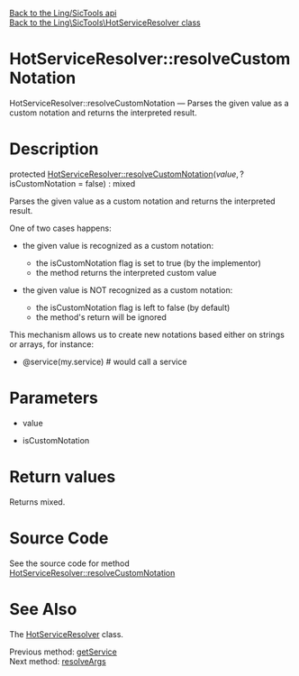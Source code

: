 [Back to the Ling/SicTools api](https://github.com/lingtalfi/SicTools/blob/master/doc/api/Ling/SicTools.md)<br>
[Back to the Ling\SicTools\HotServiceResolver class](https://github.com/lingtalfi/SicTools/blob/master/doc/api/Ling/SicTools/HotServiceResolver.md)


HotServiceResolver::resolveCustomNotation
================



HotServiceResolver::resolveCustomNotation — Parses the given value as a custom notation and returns the interpreted result.




Description
================


protected [HotServiceResolver::resolveCustomNotation](https://github.com/lingtalfi/SicTools/blob/master/doc/api/Ling/SicTools/HotServiceResolver/resolveCustomNotation.md)($value, ?$isCustomNotation = false) : mixed




Parses the given value as a custom notation and returns the interpreted result.

One of two cases happens:

- the given value is recognized as a custom notation:
     - the isCustomNotation flag is set to true (by the implementor)
     - the method returns the interpreted custom value

- the given value is NOT recognized as a custom notation:
     - the isCustomNotation flag is left to false (by default)
     - the method's return will be ignored


This mechanism allows us to create new notations based either on strings or arrays, for instance:

- @service(my.service)           # would call a service




Parameters
================


- value

    

- isCustomNotation

    


Return values
================

Returns mixed.








Source Code
===========
See the source code for method [HotServiceResolver::resolveCustomNotation](https://github.com/lingtalfi/SicTools/blob/master/HotServiceResolver.php#L222-L225)


See Also
================

The [HotServiceResolver](https://github.com/lingtalfi/SicTools/blob/master/doc/api/Ling/SicTools/HotServiceResolver.md) class.

Previous method: [getService](https://github.com/lingtalfi/SicTools/blob/master/doc/api/Ling/SicTools/HotServiceResolver/getService.md)<br>Next method: [resolveArgs](https://github.com/lingtalfi/SicTools/blob/master/doc/api/Ling/SicTools/HotServiceResolver/resolveArgs.md)<br>

